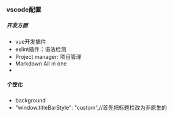 ### vscode配置


##### 开发方面

- vue开发插件
- eslint插件：语法检测
- Project manager: 项目管理
- Markdown All in one
- 



##### 个性化

- background 
- "window.titleBarStyle": "custom",//首先把标题栏改为非原生的

